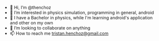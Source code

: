 - 👋 Hi, I’m @thenchoz
- 👀 I’m interested in physics simulation, programming in general, android
- 🌱 I have a Bachelor in physics, while I'm learning android's application and other on my own
- 💞️ I’m looking to collaborate on anything
- 📫 How to reach me tristan.henchoz@gmail.com

<!---
thenchoz/thenchoz is a ✨ special ✨ repository because its `README.md` (this file) appears on your GitHub profile.
You can click the Preview link to take a look at your changes.
--->
